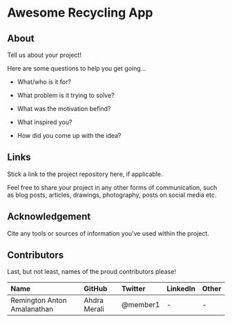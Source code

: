 # Awesome Recycling App

## About

Tell us about your project!

Here are some questions to help you get going...

- What/who is it for?

- What problem is it trying to solve?

- What was the motivation befind?

- What inspired you?

- How did you come up with the idea?

## Links

Stick a link to the project repository here, if applicable.

Feel free to share your project in any other forms of communication, such as blog posts, articles, drawings, photography, posts on social media etc.

## Acknowledgement

Cite any tools or sources of information you've used within the project.

## Contributors

Last, but not least, names of the proud contributors please!

| Name | GitHub | Twitter | LinkedIn | Other |
| :--- | :--- | :--- | :--- | :--- |
| Remington Anton Amalanathan | Ahdra Merali | @member1 | - | - |
